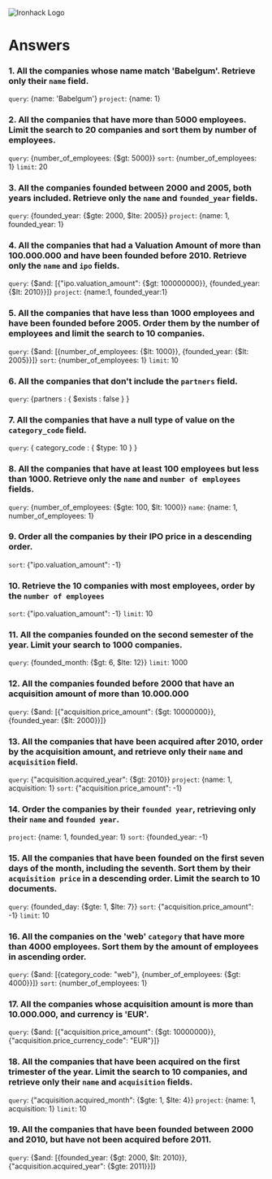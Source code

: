 ![Ironhack Logo](https://i.imgur.com/1QgrNNw.png)

# Answers

### 1. All the companies whose name match 'Babelgum'. Retrieve only their `name` field.

`query`: {name: 'Babelgum'}
`project`: {name: 1}

### 2. All the companies that have more than 5000 employees. Limit the search to 20 companies and sort them by **number of employees**.

`query`: {number_of_employees: {$gt: 5000}}
`sort`: {number_of_employees: 1}
`limit`: 20

### 3. All the companies founded between 2000 and 2005, both years included. Retrieve only the `name` and `founded_year` fields.

`query`: {founded_year: {$gte: 2000, $lte: 2005}}
`project`: {name: 1, founded_year: 1}


### 4. All the companies that had a Valuation Amount of more than 100.000.000 and have been founded before 2010. Retrieve only the `name` and `ipo` fields.

`query`: {$and: [{"ipo.valuation_amount": {$gt: 100000000}}, {founded_year: {$lt: 2010}}]}
`project`: {name:1, founded_year:1}

### 5. All the companies that have less than 1000 employees and have been founded before 2005. Order them by the number of employees and limit the search to 10 companies.

`query`: {$and: [{number_of_employees: {$lt: 1000}}, {founded_year: {$lt: 2005}}]}
`sort`: {number_of_employees: 1}
`limit`: 10

### 6. All the companies that don't include the `partners` field.

 `query`: {partners : { $exists : false } }

### 7. All the companies that have a null type of value on the `category_code` field.

`query`: { category_code : { $type: 10 } }

### 8. All the companies that have at least 100 employees but less than 1000. Retrieve only the `name` and `number of employees` fields.

`query`: {number_of_employees: {$gte: 100, $lt: 1000}}
`name`: {name: 1, number_of_employees: 1}

### 9. Order all the companies by their IPO price in a descending order.

`sort`: {"ipo.valuation_amount": -1}

### 10. Retrieve the 10 companies with most employees, order by the `number of employees`

`sort`: {"ipo.valuation_amount": -1}
`limit`: 10

### 11. All the companies founded on the second semester of the year. Limit your search to 1000 companies.

`query`: {founded_month: {$gt: 6, $lte: 12}}
`limit`: 1000

### 12. All the companies founded before 2000 that have an acquisition amount of more than 10.000.000

`query`: {$and: [{"acquisition.price_amount": {$gt: 10000000}}, {founded_year: {$lt: 2000}}]}

### 13. All the companies that have been acquired after 2010, order by the acquisition amount, and retrieve only their `name` and `acquisition` field.

`query`: {"acquisition.acquired_year": {$gt: 2010}}
`project`: {name: 1, acquisition: 1}
`sort`: {"acquisition.price_amount": -1}

### 14. Order the companies by their `founded year`, retrieving only their `name` and `founded year`.

`project`: {name: 1, founded_year: 1}
`sort`: {founded_year: -1}

### 15. All the companies that have been founded on the first seven days of the month, including the seventh. Sort them by their `acquisition price` in a descending order. Limit the search to 10 documents.

`query`: {founded_day: {$gte: 1, $lte: 7}}
`sort`: {"acquisition.price_amount": -1}
`limit`: 10

### 16. All the companies on the 'web' `category` that have more than 4000 employees. Sort them by the amount of employees in ascending order.

`query`: {$and: [{category_code: "web"}, {number_of_employees: {$gt: 4000}}]}
`sort`: {number_of_employees: 1}

### 17. All the companies whose acquisition amount is more than 10.000.000, and currency is 'EUR'.

`query`: {$and: [{"acquisition.price_amount": {$gt: 10000000}},{"acquisition.price_currency_code": "EUR"}]}

### 18. All the companies that have been acquired on the first trimester of the year. Limit the search to 10 companies, and retrieve only their `name` and `acquisition` fields.

`query`: {"acquisition.acquired_month": {$gte: 1, $lte: 4}}
`project`: {name: 1, acquisition: 1}
`limit`: 10

### 19. All the companies that have been founded between 2000 and 2010, but have not been acquired before 2011.

`query`: {$and: [{founded_year: {$gt: 2000, $lt: 2010}}, {"acquisition.acquired_year": {$gte: 2011}}]}
